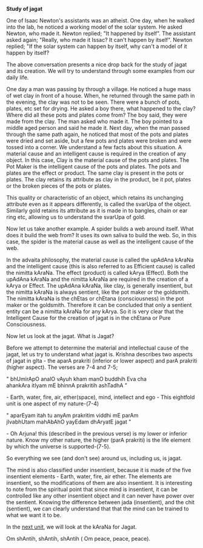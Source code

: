 <p><strong>Study of jagat</strong></p>

<p>One of Isaac Newton&#39;s assistants was an atheist. One day, when he walked into the lab, he noticed a working model of the solar system. He asked Newton, who made it. Newton replied; "It happened by itself". The assistant asked again; "Really, who made it Issac? It can&#39;t happen by itself". Newton replied; "If the solar system can happen by itself, why can&#39;t a model of it happen by itself?</p>

<p>The above conversation presents a nice drop back for the study of jagat and its creation. We will try to understand through some examples from our daily life.</p>

<p>One day a man was passing by through a village. He noticed a huge mass of wet clay in front of a house. When, he returned through the same path in the evening, the clay was not to be seen. There were a bunch of pots, plates, etc set for drying. He asked a boy there, what happened to the clay? Where did all these pots and plates come from? The boy said, they were made from the clay. The man asked who made it. The boy pointed to a middle aged person and said he made it. Next day, when the man passed through the same path again, he noticed that most of the pots and plates were dried and set aside, but a few pots and plates were broken and were tossed into a corner. We understand a few facts about this situation. A material cause and an intelligent cause is required in the creation of any object. In this case, Clay is the material cause of the pots and plates. The Pot Maker is the intelligent cause of the pots and plates. The pots and plates are the effect or product. The same clay is present in the pots or plates. The clay retains its attribute as clay in the product, be it pot, plates or the broken pieces of the pots or plates.</p>

<p>This quality or characteristic of an object, which retains its unchanging attribute even as it appears differently, is called the svarUpa of the object. Similarly gold retains its attribute as it is made in to bangles, chain or ear ring etc, allowing us to understand the svarUpa of gold.</p>

<p>Now let us take another example. A spider builds a web around itself. What does it build the web from? It uses its own saliva to build the web. So, in this case, the spider is the material cause as well as the intelligent cause of the web.</p>

<p>In the advaita philosophy, the material cause is called the upAdAna kAraNa and the intelligent cause (this is also referred to as Efficient cause) is called the nimitta kAraNa. The effect (product) is called kArya (Effect). Both the upAdAna kAraNa and the nimitta kAraNa are required in the creation of a kArya or Effect. The upAdAna kAraNa, like clay, is generally insentient, but the nimitta kAraNa is always sentient, like the pot maker or the goldsmith. The nimitta kAraNa is the chEtas or chEtana (consciousness) in the pot maker or the goldsmith. Therefore it can be concluded that only a sentient entity can be a nimitta kAraNa for any kArya. So it is very clear that the Intelligent Cause for the creation of jagat is in the chEtana or Pure Consciousness.</p>

<p>Now let us look at the jagat. What is Jagat?</p>

<p>Before we attempt to determine the material and intellectual cause of the jagat, let us try to understand what jagat is. Krishna describes two aspects of jagat in gIta - the aparA prakriti (inferior or lower aspect) and parA prakriti (higher aspect). The verses are 7-4 and 7-5;</p>

<p>" bhUmirApO analO vAyuh kham manO buddhih Eva cha<br />
ahankAra itIyam mE bhinnA prakritih ashTadhA " </p>

<p>- Earth, water, fire, air, ether(space), mind, intellect and ego - This eightfold unit is one aspect of my nature-(7-4)</p>

<p>" aparEyam itah tu anyAm prakritim viddhi mE parAm<br />
jIvabhUtam mahAbAhO yayEdam dhAryatE jagat " </p>

<p>- Oh Arjuna! this (described in the previous verse) is my lower or inferior nature. Know my other nature, the higher  (parA prakriti) is the life element by which the universe is supported-(7-5).</p>

<p>So everything we see (and don&#39;t see) around us, including us, is jagat.</p>

<p>The mind is also classified under insentient, because it is made of the five insentient elements - Earth, water, fire, air ether. The elements are insentient, so the modifications of them are also insentient. It is interesting to note from the spiritual point that since mind is insentient, it can be controlled like any other insentient object and it can never have power over the sentient. Knowing the difference between jada (insentient), and the chit (sentient), we can clearly understand that that the mind can be trained to what we want it to be.</p>

<p>In the <a href="./unit_8.html">next unit</a>, we will look at the kAraNa for Jagat.</p>

<p>Om shAntih, shAntih, shAntih ( Om peace, peace, peace).</p>

